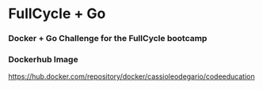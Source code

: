 # FullCycle + Go

### Docker + Go Challenge for the FullCycle bootcamp

### Dockerhub Image
https://hub.docker.com/repository/docker/cassioleodegario/codeeducation

